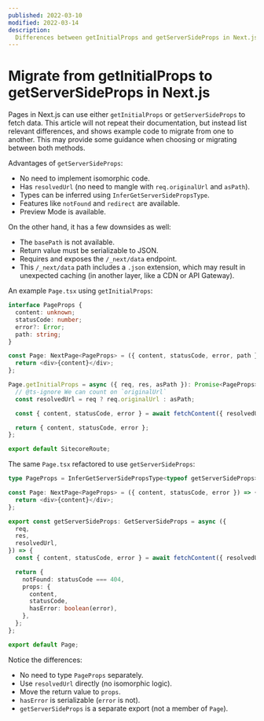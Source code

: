 ```yaml
---
published: 2022-03-10
modified: 2022-03-14
description:
  Differences between getInitialProps and getServerSideProps in Next.js
---
```


# Migrate from getInitialProps to getServerSideProps in Next.js

Pages in Next.js can use either `getInitialProps` or `getServerSideProps` to
fetch data. This article will not repeat their documentation, but instead list
relevant differences, and shows example code to migrate from one to another.
This may provide some guidance when choosing or migrating between both methods.

Advantages of `getServerSideProps`:

- No need to implement isomorphic code.
- Has `resolvedUrl` (no need to mangle with `req.originalUrl` and `asPath`).
- Types can be inferred using `InferGetServerSidePropsType`.
- Features like `notFound` and `redirect` are available.
- Preview Mode is available.

On the other hand, it has a few downsides as well:

- The `basePath` is not available.
- Return value must be serializable to JSON.
- Requires and exposes the `/_next/data` endpoint.
- This `/_next/data` path includes a `.json` extension, which may result in
  unexpected caching (in another layer, like a CDN or API Gateway).

An example `Page.tsx` using `getInitialProps`:

```typescript
interface PageProps {
  content: unknown;
  statusCode: number;
  error?: Error;
  path: string;
}

const Page: NextPage<PageProps> = ({ content, statusCode, error, path }) => {
  return <div>{content}</div>;
};

Page.getInitialProps = async ({ req, res, asPath }): Promise<PageProps> => {
  // @ts-ignore We can count on `originalUrl`
  const resolvedUrl = req ? req.originalUrl : asPath;

  const { content, statusCode, error } = await fetchContent({ resolvedUrl });

  return { content, statusCode, error };
};

export default SitecoreRoute;
```

The same `Page.tsx` refactored to use `getServerSideProps`:

```typescript
type PageProps = InferGetServerSidePropsType<typeof getServerSideProps>;

const Page: NextPage<PageProps> = ({ content, statusCode, error }) => {
  return <div>{content}</div>;
};

export const getServerSideProps: GetServerSideProps = async ({
  req,
  res,
  resolvedUrl,
}) => {
  const { content, statusCode, error } = await fetchContent({ resolvedUrl });

  return {
    notFound: statusCode === 404,
    props: {
      content,
      statusCode,
      hasError: boolean(error),
    },
  };
};

export default Page;
```

Notice the differences:

- No need to type `PageProps` separately.
- Use `resolvedUrl` directly (no isomorphic logic).
- Move the return value to `props`.
- `hasError` is serializable (`error` is not).
- `getServerSideProps` is a separate export (not a member of `Page`).
